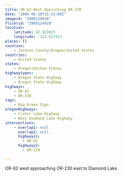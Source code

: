 ```yaml
---
title: OR-62 West Approching OR-230
date: "2009-09-20T15:33:09Z"
imageid: "3989124928"
flickrid: "3989124928"
location:
    latitude: 42.921623
    longitude: -122.427413
places: []
counties:
    - Jackson County|Oregon|United States
countries:
    - United States
states:
    - Oregon|United States
highwaytypes:
    - Oregon State Highway
    - Oregon State Highway
highways:
    - OR-62
    - OR-230
tags:
    - Big Green Sign
oregonHighways:
    - Crater Lake Highway
    - West Diamond Lake Highway
intersections:
    - overlap1: null
      overlap2: null
      highways1:
        - OR-62
      highways2:
        - OR-230

---
```

OR-62 west approaching OR-230 east to Diamond Lake.